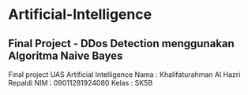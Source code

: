 # Artificial-Intelligence
## Final Project - DDos Detection menggunakan Algoritma Naive Bayes

Final project UAS Artificial Intelligence
Nama  : Khalifaturahman Al Hazri Repaldi
NIM   : 09011281924080
Kelas : SK5B
